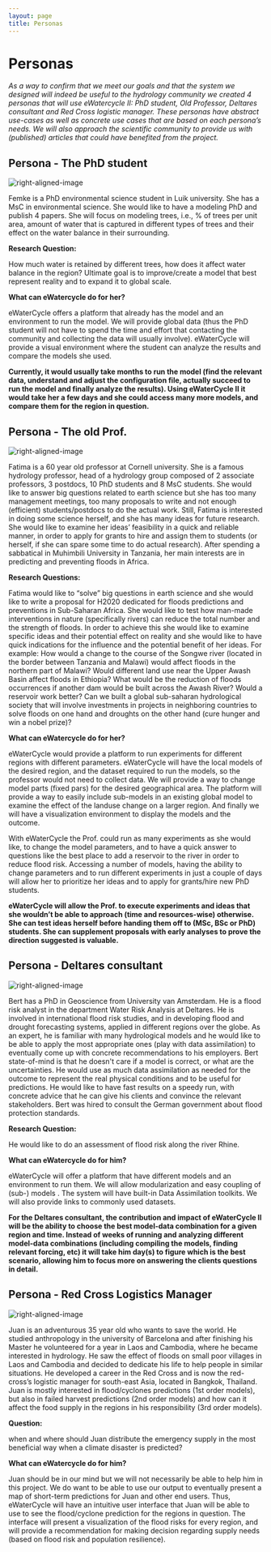 ```yaml
---
layout: page
title: Personas
---
```

# Personas

*As a way to confirm that we meet our goals and that the system we designed will indeed be useful to the hydrology community we created 4 personas that will use eWatercycle II: PhD student, Old Professor, Deltares consultant and Red Cross logistic manager. These personas have abstract use-cases as well as concrete use cases that are based on each persona’s needs. We will also approach the scientific community to provide us with (published) articles that could have benefited from the project.*

## Persona - The PhD student

<!--- ![right-aligned-image](/assets/phdstudent.png){: .align-right}
--->
![right-aligned-image](/assets/phd.jpg)

Femke is a PhD environmental science student in Luik university. She has a MsC in environmental science. She would like to have a modeling PhD and publish 4 papers.
She will focus on modeling trees, i.e., % of trees per unit area, amount of water that is captured in different types of trees and their effect on the water balance in their surrounding.

**Research Question:** 

How much water is retained by different trees, how does it affect water balance in the region? Ultimate goal is to improve/create a model that best represent reality and to expand it to global scale.


**What can eWatercycle do for her?**

eWaterCycle offers a platform that already has the model and an environment to run the model. We will provide global data (thus the PhD student will not have to spend the time and effort that contacting the community and collecting the data will usually involve).  eWaterCycle will provide a visual environment where the student can analyze the results and compare the models she used. 

**Currently, it would usually take months to run the model (find the relevant data, understand and adjust the configuration file, actually succeed to run the model and finally analyze the results). Using eWaterCycle II it would take her a few days and she could access many more models, and compare them for the region in question.**

## Persona - The old Prof.

![right-aligned-image](/assets/oldprof.jpg)

Fatima is a 60 year old professor at Cornell university. She is a famous hydrology professor, head of a hydrology group composed of 2 associate professors, 3 postdocs, 10 PhD students and 8 MsC students. She would like to answer big questions related to earth science but she has too many management meetings, too many proposals to write and not enough (efficient) students/postdocs to do the actual work. Still, Fatima is interested in doing some science herself, and she has many ideas for future research. She would like to examine her ideas’ feasibility in a quick and reliable manner, in order to apply for grants to hire and assign them to students (or herself, if she can spare some time to do actual research).
After spending a sabbatical in Muhimbili University in Tanzania, her main interests are in predicting and preventing floods in Africa.

**Research Questions:**

Fatima would like to “solve” big questions in earth science and she would like to write a proposal for H2020 dedicated for floods predictions and preventions in Sub-Saharan Africa.
She would like to test how man-made interventions in nature (specifically rivers) can reduce the total number and the strength of floods.
In order to achieve this she would like to examine specific ideas and their potential effect on reality and she would like to have quick indications for the influence and the potential benefit of her ideas.
For example: How would a change to the course of the Songwe river (located in the border between Tanzania and Malawi) would affect floods in the northern part of Malawi?
Would different land use near the Upper Awash Basin affect floods in Ethiopia? 
What would be the reduction of floods occurrences if another dam would be built across the Awash River? Would a reservoir work better?
Can we built a global sub-saharan hydrological society that will involve investments in projects in neighboring countries to solve floods on one hand and droughts on the other hand (cure hunger and win a nobel prize)?


**What can eWatercycle do for her?**

eWaterCycle would provide a platform to run experiments for different regions with different parameters. eWaterCycle will have the local models of the desired region, and the dataset required to run the models, so the professor would not need to collect data. We will provide a way to change model parts (fixed pars) for the desired geographical area. The platform will provide a way to easily include sub-models in an existing global model to examine the effect of the landuse change on a larger region. And finally we will have a visualization environment to display the models and the outcome.

With eWaterCycle the Prof. could run as many experiments as she would like, to change the model parameters, and to have a quick answer to questions like the best place to add a reservoir to the river in order to reduce flood risk. Accessing a number of models, having the ability to change parameters and to run different experiments in just a couple of days will allow her to prioritize her ideas and to apply for grants/hire new PhD students. 

**eWaterCycle will allow the Prof. to execute experiments and ideas that she wouldn’t be able to approach (time and resources-wise) otherwise. She can test ideas herself before handing them off to (MSc, BSc or PhD) students. She can supplement proposals with early analyses to prove the direction suggested is valuable.**

## Persona - Deltares consultant

![right-aligned-image](/assets/consultant.png)

Bert has a PhD in Geoscience from University van Amsterdam. He is a flood risk analyst in the department Water Risk Analysis at Deltares. He is involved in international flood risk studies, and in developing flood and drought forecasting systems, applied in different regions over the globe.
As an expert, he is familiar with many hydrological models and he would like to be able to apply the most appropriate ones (play with data assimilation) to eventually come up with concrete recommendations to his employers. 
Bert state-of-mind is that he doesn't care if a model is correct, or what are the uncertainties. He would use as much data assimilation as needed for the outcome to represent the real physical conditions and to be useful for predictions. He would like to have fast results on a speedy run, with concrete advice that he can give his clients and convince the relevant stakeholders.
Bert was hired to consult the German government about flood protection standards. 

**Research Question:**

He would like to do an assessment of flood risk along the river Rhine. 

**What can eWatercycle do for him?**

eWaterCycle will offer a platform that have different models and an environment to run them. We will allow modularization and easy coupling of (sub-) models . The system will have built-in Data Assimilation toolkits. We will also provide links to commonly used datasets. 

**For the Deltares consultant, the contribution and impact of eWaterCycle II will be the ability to choose the best model-data combination for a given region and time. Instead of weeks of running and analyzing different model-data combinations (including compiling the models, finding relevant forcing, etc) it will take him day(s) to figure which is the best scenario, allowing him to focus more on answering the clients questions in detail.** 


## Persona - Red Cross Logistics Manager

![right-aligned-image](/assets/redcross.jpg)

Juan is an adventurous 35 year old who wants to save the world. He studied anthropology in the university of Barcelona and after finishing his Master he volunteered for a year in Laos and Cambodia, where he became interested in hydrology. He saw the effect of floods on small poor villages in Laos and Cambodia and decided to dedicate his life to help people in similar situations. He developed a career in the Red Cross and is now the red-cross’s logistic manager for south-east Asia, located in Bangkok, Thailand.
Juan is mostly interested in flood/cyclones predictions (1st order models), but also in failed harvest predictions (2nd order models) and how can it affect the food supply in the regions in his responsibility (3rd order models).

**Question:**
 
when and where should Juan distribute the emergency supply in the most beneficial way when a climate disaster is predicted?


**What can eWatercycle do for him?**

Juan should be in our mind but we will not necessarily be able to help him in this project. We do want to be able to use our output to eventually present a map of short-term predictions for Juan and other end users. Thus, eWaterCycle will have an intuitive user interface that Juan will be able to use to see the flood/cyclone prediction for the regions in question. The interface will present a visualization of the flood risks for every region, and will provide a recommendation for making decision regarding supply needs (based on flood risk and population resilience).























